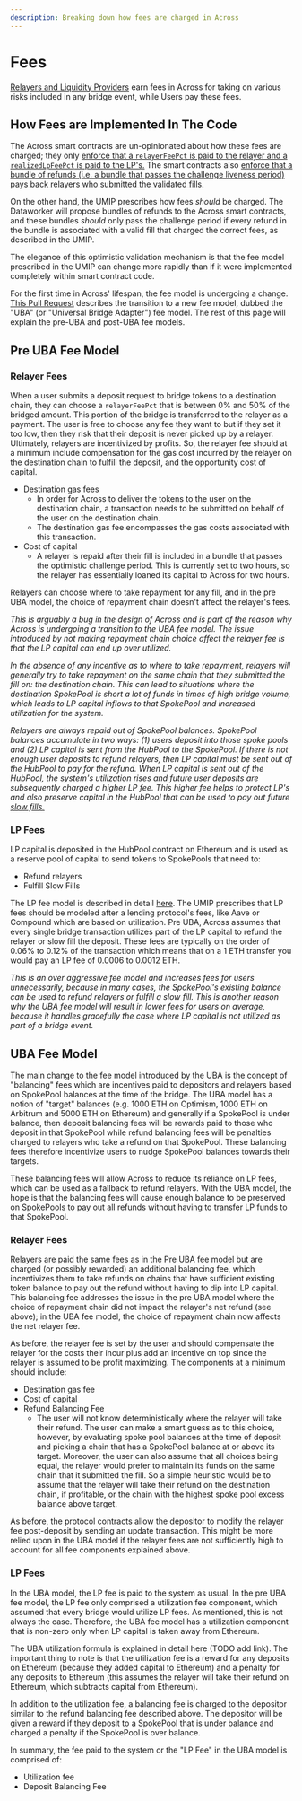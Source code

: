 ```yaml
---
description: Breaking down how fees are charged in Across
---
```


# Fees

[Relayers and Liquidity Providers](user-roles.md) earn fees in Across for taking on various risks included in any bridge event, while Users pay these fees.

## How Fees are Implemented In The Code

The Across smart contracts are un-opinionated about how these fees are charged; they only [enforce that a `relayerFeePct` is paid to the relayer and a `realizedLpFeePct` is paid to the LP's.](https://github.com/across-protocol/contracts-v2/blob/master/contracts/SpokePool.sol#L1163) The smart contracts also [enforce that a bundle of refunds (i.e. a bundle that passes the challenge liveness period) pays back relayers who submitted the validated fills.](https://github.com/across-protocol/contracts-v2/blob/master/contracts/HubPool.sol#L618)

On the other hand, the UMIP prescribes how fees _should_ be charged. The Dataworker will propose bundles of refunds to the Across smart contracts, and these bundles _should_ only pass the challenge period if every refund in the bundle is associated with a valid fill that charged the correct fees, as described in the UMIP.

The elegance of this optimistic validation mechanism is that the fee model prescribed in the UMIP can change more rapidly than if it were implemented completely within smart contract code.

For the first time in Across' lifespan, the fee model is undergoing a change. [This Pull Request](https://github.com/UMAprotocol/UMIPs/pulls) describes the transition to a new fee model, dubbed the "UBA" (or "Universal Bridge Adapter") fee model. The rest of this page will explain the pre-UBA and post-UBA fee models.

## Pre UBA Fee Model

### Relayer Fees

When a user submits a deposit request to bridge tokens to a destination chain, they can choose a `relayerFeePct` that is between 0% and 50% of the bridged amount. This portion of the bridge is transferred to the relayer as a payment. The user is free to choose any fee they want to but if they set it too low, then they risk that their deposit is never picked up by a relayer. Ultimately, relayers are incentivized by profits. So, the relayer fee should at a minimum include compensation for the gas cost incurred by the relayer on the destination chain to fulfill the deposit, and the opportunity cost of capital.

* Destination gas fees
  * In order for Across to deliver the tokens to the user on the destination chain, a transaction needs to be submitted on behalf of the user on the destination chain.
  * The destination gas fee encompasses the gas costs associated with this transaction.
* Cost of capital
  * A relayer is repaid after their fill is included in a bundle that passes the optimistic challenge period. This is currently set to two hours, so the relayer has essentially loaned its capital to Across for two hours.

Relayers can choose where to take repayment for any fill, and in the pre UBA model, the choice of repayment chain doesn't affect the relayer's fees.&#x20;

_This is arguably a bug in the design of Across and is part of the reason why Across is undergoing a transition to the UBA fee model. The issue introduced by not making repayment chain choice affect the relayer fee is that the LP capital can end up over utilized._

_In the absence of any incentive as to where to take repayment, relayers will generally try to take repayment on the same chain that they submitted the fill on: the destination chain. This can lead to situations where the destination SpokePool is short a lot of funds in times of high bridge volume, which leads to LP capital inflows to that SpokePool and increased utilization for the system._

_Relayers are always repaid out of SpokePool balances. SpokePool balances accumulate in two ways: (1) users deposit into those spoke pools and (2) LP capital is sent from the HubPool to the SpokePool. If there is not enough user deposits to refund relayers, then LP capital must be sent out of the HubPool to pay for the refund. When LP capital is sent out of the HubPool, the system's utilization rises and future user deposits are subsequently charged a higher LP fee. This higher fee helps to protect LP's and also preserve capital in the HubPool that can be used to pay out future_ [_slow fills._](how-across-guarantees-transfers.md)

### LP Fees

LP capital is deposited in the HubPool contract on Ethereum and is used as a reserve pool of capital to send tokens to SpokePools that need to:

* Refund relayers
* Fulfill Slow Fills

The LP fee model is described in detail [here](https://docs.across.to/v/developer-docs/how-across-works/overview/fee-model). The UMIP prescribes that LP fees should be modeled after a lending protocol's fees, like Aave or Compound which are based on utilization. Pre UBA, Across assumes that every single bridge transaction utilizes part of the LP capital to refund the relayer or slow fill the deposit. These fees are typically on the order of 0.06% to 0.12% of the transaction which means that on a 1 ETH transfer you would pay an LP fee of 0.0006 to 0.0012 ETH.

_This is an over aggressive fee model and increases fees for users unnecessarily, because in many cases, the SpokePool's existing balance can be used to refund relayers or fulfill a slow fill. This is another reason why the UBA fee model will result in lower fees for users on average, because it handles gracefully the case where LP capital is not utilized as part of a bridge event._

## UBA Fee Model

The main change to the fee model introduced by the UBA is the concept of "balancing" fees which are incentives paid to depositors and relayers based on SpokePool balances at the time of the bridge. The UBA model has a notion of "target" balances (e.g. 1000 ETH on Optimism, 1000 ETH on Arbitrum and 5000 ETH on Ethereum) and generally if a SpokePool is under balance, then deposit balancing fees will be rewards paid to those who deposit in that SpokePool while refund balancing fees will be penalties charged to relayers who take a refund on that SpokePool. These balancing fees therefore incentivize users to nudge SpokePool balances towards their targets.

These balancing fees will allow Across to reduce its reliance on LP fees, which can be used as a fallback to refund relayers. With the UBA model, the hope is that the balancing fees will cause enough balance to be preserved on SpokePools to pay out all refunds without having to transfer LP funds to that SpokePool.

### Relayer Fees

Relayers are paid the same fees as in the Pre UBA fee model but are charged (or possibly rewarded) an additional balancing fee, which incentivizes them to take refunds on chains that have sufficient existing token balance to pay out the refund without having to dip into LP capital. This balancing fee addresses the issue in the pre UBA model where the choice of repayment chain did not impact the relayer's net refund (see above); in the UBA fee model, the choice of repayment chain now affects the net relayer fee.

As before, the relayer fee is set by the user and should compensate the relayer for the costs their incur plus add an incentive on top since the relayer is assumed to be profit maximizing. The components at a minimum should include:

* Destination gas fee
* Cost of capital
* Refund Balancing Fee
  * The user will not know deterministically where the relayer will take their refund. The user can make a smart guess as to this choice, however, by evaluating spoke pool balances at the time of deposit and picking a chain that has a SpokePool balance at or above its target. Moreover, the user can also assume that all choices being equal, the relayer would prefer to maintain its funds on the same chain that it submitted the fill. So a simple heuristic would be to assume that the relayer will take their refund on the destination chain, if profitable, or the chain with the highest spoke pool excess balance above target.

As before, the protocol contracts allow the depositor to modify the relayer fee post-deposit by sending an update transaction. This might be more relied upon in the UBA model if the relayer fees are not sufficiently high to account for all fee components explained above.

### LP Fees

In the UBA model, the LP fee is paid to the system as usual. In the pre UBA fee model, the LP fee only comprised a utilization fee component, which assumed that every bridge would utilize LP fees. As mentioned, this is not always the case. Therefore, the UBA fee model has a utilization component that is non-zero only when LP capital is taken away from Ethereum.&#x20;

The UBA utilization formula is explained in detail here (TODO add link). The important thing to note is that the utilization fee is a reward for any deposits on Ethereum (because they added capital to Ethereum) and a penalty for any deposits to Ethereum (this assumes the relayer will take their refund on Ethereum, which subtracts capital from Ethereum).

In addition to the utilization fee, a balancing fee is charged to the depositor similar to the refund balancing fee described above. The depositor will be given a reward if they deposit to a SpokePool that is under balance and charged a penalty if the SpokePool is over balance.

In summary, the fee paid to the system or the "LP Fee" in the UBA model is comprised of:

* Utilization fee
* Deposit Balancing Fee

